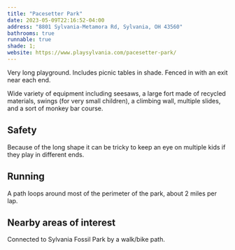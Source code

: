 ```yaml
---
title: "Pacesetter Park"
date: 2023-05-09T22:16:52-04:00
address: "8801 Sylvania-Metamora Rd, Sylvania, OH 43560"
bathrooms: true
runnable: true
shade: 1;
website: https://www.playsylvania.com/pacesetter-park/
---
```


Very long playground. Includes picnic tables in shade. Fenced in with an exit near each end.

Wide variety of equipment including seesaws, a large fort made of recycled materials, swings (for very small children), a climbing wall, multiple slides, and a sort of monkey bar course.

## Safety
Because of the long shape it can be tricky to keep an eye on multiple kids if they play in different ends.

## Running 
A path loops around most of the perimeter of the park, about 2 miles per lap.

## Nearby areas of interest
Connected to Sylvania Fossil Park by a walk/bike path.